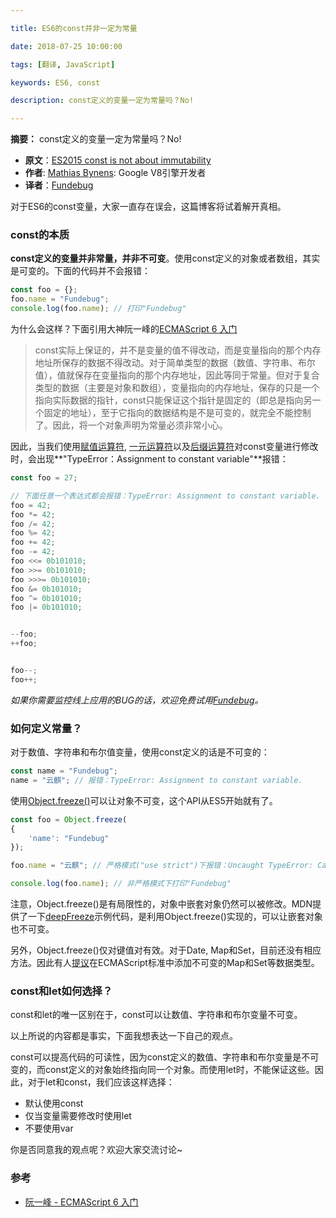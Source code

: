 ```yaml
---

title: ES6的const并非一定为常量

date: 2018-07-25 10:00:00

tags: [翻译, JavaScript]

keywords: ES6, const

description: const定义的变量一定为常量吗？No!

---
```


**摘要：** const定义的变量一定为常量吗？No!

<!-- more -->

- **原文**：[ES2015 const is not about immutability](https://mathiasbynens.be/notes/es6-const)
- **作者**: [Mathias Bynens](https://github.com/mathiasbynens): Google V8引擎开发者
- **译者**：[Fundebug](https://www.fundebug.com/)

对于ES6的const变量，大家一直存在误会，这篇博客将试着解开真相。

### const的本质

**const定义的变量并非常量，并非不可变**。使用const定义的对象或者数组，其实是可变的。下面的代码并不会报错：

```javascript
const foo = {};
foo.name = "Fundebug";
console.log(foo.name); // 打印"Fundebug"
```

为什么会这样？下面引用大神阮一峰的[ECMAScript 6 入门](http://es6.ruanyifeng.com/#docs/let#%E6%9C%AC%E8%B4%A8)

> const实际上保证的，并不是变量的值不得改动，而是变量指向的那个内存地址所保存的数据不得改动。对于简单类型的数据（数值、字符串、布尔值），值就保存在变量指向的那个内存地址，因此等同于常量。但对于复合类型的数据（主要是对象和数组），变量指向的内存地址，保存的只是一个指向实际数据的指针，const只能保证这个指针是固定的（即总是指向另一个固定的地址），至于它指向的数据结构是不是可变的，就完全不能控制了。因此，将一个对象声明为常量必须非常小心。

因此，当我们使用[赋值运算符](https://tc39.github.io/ecma262/#sec-assignment-operators), [一元运算符](https://tc39.github.io/ecma262/#sec-unary-operators)以及[后缀运算符](https://tc39.github.io/ecma262/#sec-postfix-increment-operator)对const变量进行修改时，会出现**"TypeError：Assignment to constant variable"**报错：

```javascript
const foo = 27;

// 下面任意一个表达式都会报错：TypeError: Assignment to constant variable.
foo = 42; 
foo *= 42;
foo /= 42;
foo %= 42;
foo += 42;
foo -= 42;
foo <<= 0b101010;
foo >>= 0b101010;
foo >>>= 0b101010;
foo &= 0b101010;
foo ^= 0b101010;
foo |= 0b101010;


--foo;
++foo;


foo--;
foo++;
```

*如果你需要监控线上应用的BUG的话，欢迎免费试用[Fundebug](https://www.fundebug.com/)。*

### 如何定义常量？

对于数值、字符串和布尔值变量，使用const定义的话是不可变的：

```javascript
const name = "Fundebug";
name = "云麒"; // 报错：TypeError: Assignment to constant variable.
```

使用[Object.freeze()](https://developer.mozilla.org/en-US/docs/Web/JavaScript/Reference/Global_Objects/Object/freeze)可以让对象不可变，这个API从ES5开始就有了。

```javascript
const foo = Object.freeze(
{
    'name': "Fundebug"
});

foo.name = "云麒"; // 严格模式("use strict")下报错：Uncaught TypeError: Cannot assign to read only property 'bar' of object '#<Object>'

console.log(foo.name); // 非严格模式下打印"Fundebug"
```

注意，Object.freeze()是有局限性的，对象中嵌套对象仍然可以被修改。MDN提供了一下[deepFreeze](https://developer.mozilla.org/en-US/docs/Web/JavaScript/Reference/Global_Objects/Object/freeze)示例代码，是利用Object.freeze()实现的，可以让嵌套对象也不可变。

另外，Object.freeze()仅对键值对有效。对于Date, Map和Set，目前还没有相应方法。因此有人[提议](https://github.com/sebmarkbage/ecmascript-immutable-data-structures)在ECMAScript标准中添加不可变的Map和Set等数据类型。


### const和let如何选择？

const和let的唯一区别在于，const可以让数值、字符串和布尔变量不可变。

以上所说的内容都是事实，下面我想表达一下自己的观点。

const可以提高代码的可读性，因为const定义的数值、字符串和布尔变量是不可变的，而const定义的对象始终指向同一个对象。而使用let时，不能保证这些。因此，对于let和const，我们应该这样选择：

- 默认使用const
- 仅当变量需要修改时使用let
- 不要使用var

你是否同意我的观点呢？欢迎大家交流讨论~


### 参考

- [阮一峰 - ECMAScript 6 入门](http://es6.ruanyifeng.com/#docs/let#%E6%9C%AC%E8%B4%A8)

